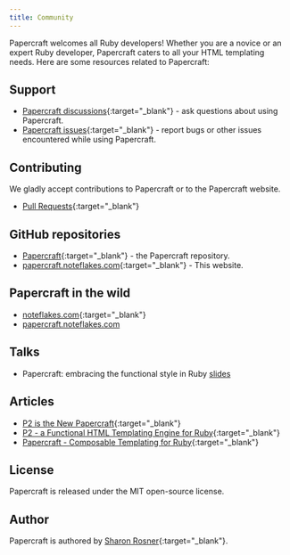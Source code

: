 ```yaml
---
title: Community
---
```


Papercraft welcomes all Ruby developers! Whether you are a novice or an expert
Ruby developer, Papercraft caters to all your HTML templating needs. Here are
some resources related to Papercraft:

## Support

- [Papercraft
  discussions](https://github.com/digital-fabric/papercraft/discussions){:target="_blank"} - ask questions about using Papercraft.
- [Papercraft
  issues](https://github.com/digital-fabric/papercraft/issues){:target="_blank"} - report bugs or other issues encountered while using Papercraft.

## Contributing

We gladly accept contributions to Papercraft or to the Papercraft website.

- [Pull
  Requests](https://github.com/digital-fabric/papercraft/pulls){:target="_blank"}

## GitHub repositories

- [Papercraft](https://github.com/digital-fabric/papercraft){:target="_blank"} -
  the Papercraft repository.
- [papercraft.noteflakes.com](https://github.com/noteflakes/noteflakes.com/tree/main/sites/papercraft.noteflakes.com){:target="_blank"} - This website.

## Papercraft in the wild

- [noteflakes.com](https://noteflakes.com){:target="_blank"}
- [papercraft.noteflakes.com](https://papercraft.noteflakes.com)

## Talks

- Papercraft: embracing the functional style in Ruby [slides](/talks/2025-11)

## Articles

- [P2 is the New Papercraft](https://noteflakes.com/articles/2025-09-12-p2-papercraft){:target="_blank"}
- [P2 - a Functional HTML Templating Engine for Ruby](https://noteflakes.com/articles/2025-08-07-introducing-p2){:target="_blank"}
- [Papercraft - Composable Templating for Ruby](https://noteflakes.com/articles/2022-02-04-papercraft){:target="_blank"}

## License

Papercraft is released under the MIT open-source license.

## Author

Papercraft is authored by [Sharon Rosner](https://noteflakes.com){:target="_blank"}.
